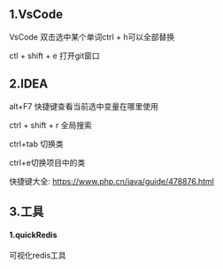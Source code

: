 ## 1.VsCode

VsCode 双击选中某个单词ctrl + h可以全部替换

ctl + shift + e 打开git窗口

## 2.IDEA

alt+F7 快捷键查看当前选中变量在哪里使用

ctrl + shift + r 全局搜索

ctrl+tab 切换类

ctrl+e切换项目中的类

快捷键大全: https://www.php.cn/java/guide/478876.html

## 3.工具

#### 1.quickRedis 

可视化redis工具
